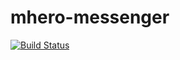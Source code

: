 mhero-messenger
===============

[![Build Status](https://snap-ci.com/unicefuganda/mhero-messenger/branch/master/build_image)](https://snap-ci.com/unicefuganda/mhero-messenger/branch/master)